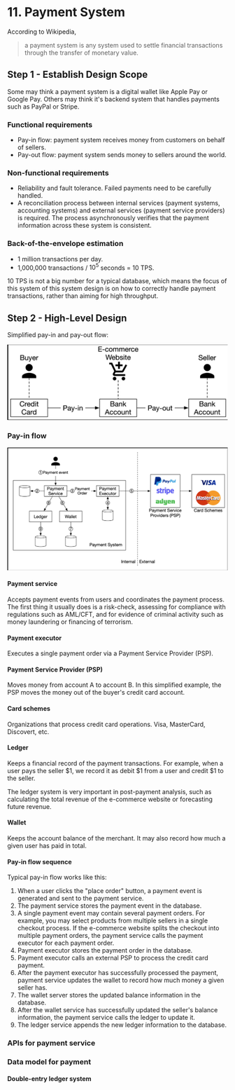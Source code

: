 # 11. Payment System

According to Wikipedia,
> a payment system is any system used to settle financial transactions through the transfer of monetary value.

## Step 1 - Establish Design Scope

Some may think a payment system is a digital wallet like Apple Pay or Google Pay. Others may think it's backend system that handles payments such as PayPal or Stripe.

### Functional requirements

- Pay-in flow: payment system receives money from customers on behalf of sellers.
- Pay-out flow: payment system sends money to sellers around the world.

### Non-functional requirements

- Reliability and fault tolerance. Failed payments need to be carefully handled.
- A reconciliation process between internal services (payment systems, accounting systems) and external services (payment service providers) is required. The process asynchronously verifies that the payment information across these system is consistent.

### Back-of-the-envelope estimation

- 1 million transactions per day.
- 1,000,000 transactions / $10^5$ seconds = 10 TPS.

10 TPS is not a big number for a typical database, which means the focus of this system of this system design is on how to correctly handle payment transactions, rather than aiming for high throughput.

## Step 2 - High-Level Design

Simplified pay-in and pay-out flow:

![pay-in and pay-out](../../assets/system-design/interview2/pay-in-and-pay-out.png)

### Pay-in flow

![pay-in flow](../../assets/system-design/interview2/pay-in.png)

#### Payment service

Accepts payment events from users and coordinates the payment process. The first thing it usually does is a risk-check, assessing for compliance with regulations such as AML/CFT, and for evidence of criminal activity such as money laundering or financing of terrorism.

#### Payment executor

Executes a single payment order via a Payment Service Provider (PSP).

#### Payment Service Provider (PSP)

Moves money from account A to account B. In this simplified example, the PSP moves the money out of the buyer's credit card account.

#### Card schemes

Organizations that process credit card operations. Visa, MasterCard, Discovert, etc.

#### Ledger

Keeps a financial record of the payment transactions. For example, when a user pays the seller $1, we record it as debit $1 from a user and credit $1 to the seller.

The ledger system is very important in post-payment analysis, such as calculating the total revenue of the e-commerce website or forecasting future revenue.

#### Wallet

Keeps the account balance of the merchant. It may also record how much a given user has paid in total.

#### Pay-in flow sequence

Typical pay-in flow works like this:

1. When a user clicks the "place order" button, a payment event is generated and sent to the payment service.
2. The payment service stores the payment event in the database.
3. A single payment event may contain several payment orders. For example, you may select products from multiple sellers in a single checkout process. If the e-commerce website splits the checkout into multiple payment orders, the payment service calls the payment executor for each payment order.
4. Payment executor stores the payment order in the database.
5. Payment executor calls an external PSP to process the credit card payment.
6. After the payment executor has successfully processed the payment, payment service updates the wallet to record how much money a given seller has.
7. The wallet server stores the updated balance information in the database.
8. After the wallet service has successfully updated the seller's balance information, the payment service calls the ledger to update it.
9. The ledger service appends the new ledger information to the database.

### APIs for payment service

### Data model for payment

#### Double-entry ledger system
